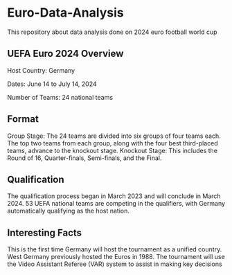 # Euro-Data-Analysis
This repository  about  data analysis done on 2024 euro football world cup
## UEFA Euro 2024 Overview
Host Country: Germany

Dates: June 14 to July 14, 2024

Number of Teams: 24 national teams
## Format
Group Stage: The 24 teams are divided into six groups of four teams each. The top two teams from each group, along with the four best third-placed teams, advance to the knockout stage.
Knockout Stage: This includes the Round of 16, Quarter-finals, Semi-finals, and the Final.
## Qualification
The qualification process began in March 2023 and will conclude in March 2024.
53 UEFA national teams are competing in the qualifiers, with Germany automatically qualifying as the host nation.
## Interesting Facts
This is the first time Germany will host the tournament as a unified country. West Germany previously hosted the Euros in 1988.
The tournament will use the Video Assistant Referee (VAR) system to assist in making key decisions
